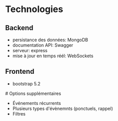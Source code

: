 # Technologies

## Backend
* persistance des données: MongoDB
* documentation API: Swagger
* serveur: express
* mise à jour en temps réél: WebSockets

## Frontend
* bootstrap 5.2

# Options supplémentaires
* Événements récurrents
* Plusieurs types d'évènemnts (ponctuels, rappel)
* Filtres
